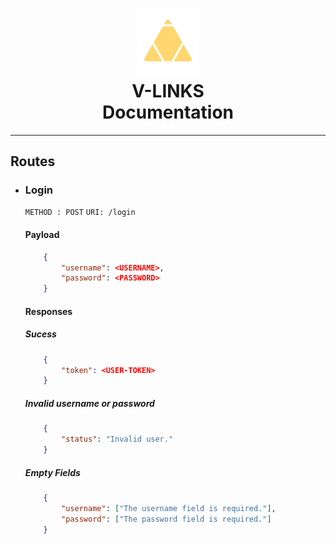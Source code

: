 <h1 align="center">
<img src="https://github.com/AugustusAraujo/V-LINKS/blob/api/logo_vlinks.png?raw=true" width="100"/>

<br>
V-LINKS
<br>
Documentation
</h1>

---

<h2>Routes</h2>

- ### Login

    `METHOD : POST`
    `URI: /login`

    #### Payload

    ```json
        {
            "username": <USERNAME>,
            "password": <PASSWORD>
        }
    ```

    #### Responses

    ##### Sucess

    ```json
        {
            "token": <USER-TOKEN>
        }
    ```

    ##### Invalid username or password

    ```json
        {
            "status": "Invalid user."
        }
    ```

    ##### Empty Fields

    ```json
        {
            "username": ["The username field is required."],
            "password": ["The password field is required."]
        }
    ```
